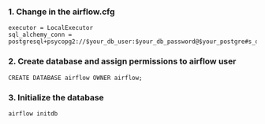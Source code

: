 ### 1. Change in the airflow.cfg

```
executor = LocalExecutor
sql_alchemy_conn = postgresql+psycopg2://$your_db_user:$your_db_password@$your_postgre#s_db_host:$postgres_port/$db_name
```

### 2. Create database and assign permissions to airflow user

```
CREATE DATABASE airflow OWNER airflow;
```

### 3. Initialize the database

```
airflow initdb
```
